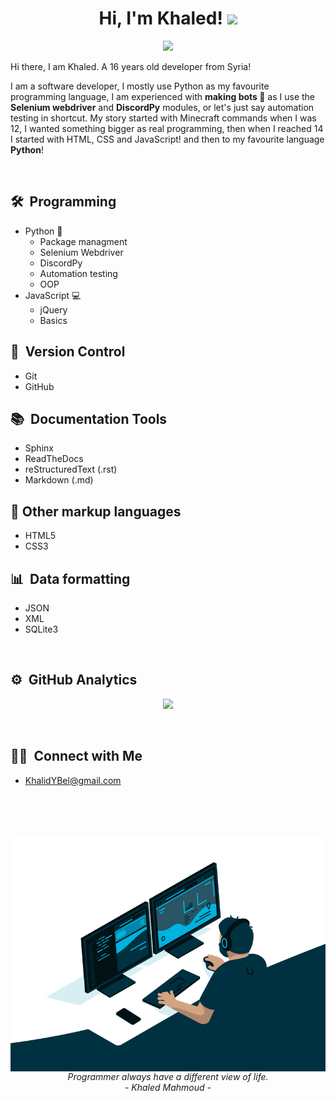 <h1 align="center">Hi, I'm Khaled! <img src="https://media.giphy.com/media/TEnXkcsHrP4YedChhA/giphy.gif" width="35"></h1>
<p align="center">
  <a href="https://github.com/DenverCoder1/readme-typing-svg"><img src="https://readme-typing-svg.herokuapp.com?lines=Software+Developer;Python%20Expert;Algorithms%20|%20OOP%20;Always%20learning%20new%20things&center=true&width=500&height=50"></a>
</p>

Hi there, I am Khaled. A 16 years old developer from Syria!<br>

I am a software developer, I mostly use Python as my favourite programming language, I am experienced with **making bots 🤖** as I use the **Selenium webdriver** and **DiscordPy** modules, or let's just say automation testing in shortcut. My story started with Minecraft commands when I was 12, I wanted something bigger as real programming, then when I reached 14 I started with HTML, CSS and JavaScript! and then to my favourite language **Python**!

<br>

## 🛠 &nbsp;Programming

- Python 🐍
  - Package managment
  - Selenium Webdriver
  - DiscordPy
  - Automation testing
  - OOP
- JavaScript 💻
  - jQuery
  - Basics

## 📁 &nbsp;Version Control

- Git
- GitHub

## 📚 &nbsp;Documentation Tools

- Sphinx
- ReadTheDocs
- reStructuredText (.rst)
- Markdown (.md)

## 📄&nbsp;Other markup languages

- HTML5
- CSS3

## 📊 &nbsp;Data formatting 

- JSON
- XML
- SQLite3

<br>

## ⚙️ &nbsp;GitHub Analytics

<p align="center">
<a href="https://github.com/Kh4lidMD">
  <img height="180em" src="https://github-readme-stats-eight-theta.vercel.app/api?username=Kh4lidMD&show_icons=true&theme=algolia&include_all_commits=true&count_private=true"/>
</a>
</p>

<br>

## 🤝🏻 &nbsp;Connect with Me

- KhalidYBel@gmail.com

<br><br><br>

<p align="center">
  <img src="https://raw.githubusercontent.com/shameemreza/shameemreza/master/code.gif" style="float: right;">
  <br>
  <i>Programmer always have a different view of life.</i>
  <br>
  <i>- Khaled Mahmoud -</i>
</p>
